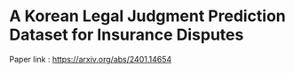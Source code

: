# A Korean Legal Judgment Prediction Dataset for Insurance Disputes

Paper link : https://arxiv.org/abs/2401.14654

